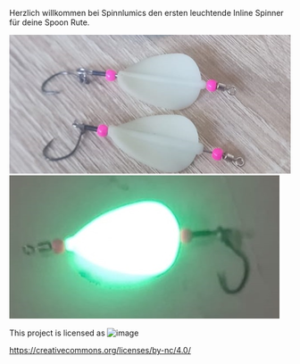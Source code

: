 Herzlich willkommen bei Spinnlumics den ersten leuchtende Inline Spinner für deine Spoon Rute.


![Spinnlumics](https://github.com/flybasti/Spinnlumics/blob/main/spinner.jpg)
![Spinnlumics](https://github.com/flybasti/Spinnlumics/blob/main/light.jpg)





This project is licensed as 
![image](https://github.com/flybasti/PrintCut3D-CNC-Fr-se/assets/99893520/7a0d3cca-0b39-4d3c-9407-bddf9b343ce8)

https://creativecommons.org/licenses/by-nc/4.0/
